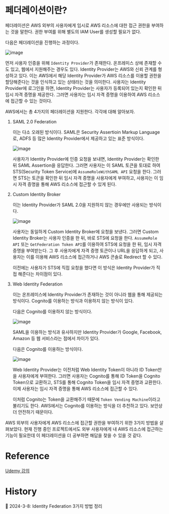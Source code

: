 # 페더레이션이란?

페더레이션은 AWS 외부의 사용자에게 임시로 AWS 리소스에 대한 접근 권한을 부여하는 것을 말한다. 권한 부여를 위해 별도의 IAM User를 생성할 필요가 없다. 

다음은 페더레이션을 진행하는 과정이다.

![image](https://github.com/Ohjiwoo-lab/TIL/assets/74577768/d0b07f50-1177-4e18-8836-989856ab25e4)

먼저 사용자 인증을 위해 `Identity Provider`가 존재한다. 온프레미스 상에 존재할 수도 있고, 웹에서 지원해주는 경우도 있다. Identity Provider는 AWS와 신뢰 관계를 형성하고 있다. 이는 AWS에서 해당 Identity Provider가 AWS 리소스를 이용할 권한을 할당해준다는 것을 인식하고 있는 상태라는 것을 의미한다. 사용자는 Identity Provider에 로그인을 하면, Identity Provider는 사용자가 등록되어 있는지 확인한 뒤 임시 자격 증명을 제공한다. 그러면 사용자는 임시 자격 증명을 이용하여 AWS 리소스에 접근할 수 있는 것이다.

AWS에서는 총 4가지의 페더레이션을 지원한다. 각각에 대해 알아보자.

1. SAML 2.0 Federation

    이는 다소 오래된 방식이다. SAML은 Security Assertioin Markup Language로, ADFS 등 많은 Identity Provider에서 제공하고 있는 표준 방식이다.

    ![image](https://github.com/Ohjiwoo-lab/TIL/assets/74577768/e6a769a6-1451-4ca6-9cf0-3496c8138db9)

    사용자가 Identity Provider에 인증 요청을 보내면, Identity Provider는 확인한 뒤 SAML Assertion을 응답한다. 그러면 사용자는 이 SAML 토큰을 토대로 하여 STS(Security Token Service)에 `AssumeRoleWithSAML API` 요청을 한다. 그러면 STS는 토큰을 확인한 뒤 임시 자격 증명을 사용자에게 부여하고, 사용자는 이 임시 자격 증명을 통해 AWS 리소스에 접근할 수 있게 된다.

2. Custom Identity Broker

    이는 Identity Provider가 SAML 2.0을 지원하지 않는 경우에만 사용되는 방식이다.

    ![image](https://github.com/Ohjiwoo-lab/TIL/assets/74577768/9c6efd75-8167-4110-a569-74bf13461373)

    사용자는 동일하게 Custom Identity Broker에 요청을 보낸다. 그러면 Custom Identity Broker는 사용자 인증을 한 뒤, 바로 STS에 요청을 한다. `AssumeRole API` 또는 `GetFederation Token API`를 이용하여 STS에 요청을 한 뒤, 임시 자격 증명을 부여받는다. 그 후 사용자에게 자격 증명 토큰이나 URL을 응답하게 되고, 사용자는 이를 이용해 AWS 리소스에 접근하거나 AWS 콘솔로 Redirect 할 수 있다.
    
    이전에는 사용자가 STS에 직접 요청을 했다면 이 방식은 Identity Provider가 직접 해준다는 차이점이 있다.

3. Web Identity Federation

    이는 온프레미스에 Identity Provider가 존재하는 것이 아니라 웹을 통해 제공되는 방식이다. Cognito를 이용하는 방식과 이용하지 않는 방식이 있다.

    다음은 Cognito를 이용하지 않는 방식이다.

    ![image](https://github.com/Ohjiwoo-lab/TIL/assets/74577768/ade40ad5-5f8e-42dd-9ff8-aa21e7942663)

    SAML을 이용하는 방식과 유사하지만 Identity Provider가 Google, Facebook, Amazon 등 웹 서비스라는 점에서 차이가 있다.

    다음은 Cognito를 이용하는 방식이다.

    ![image](https://github.com/Ohjiwoo-lab/TIL/assets/74577768/06a7a15c-931c-415a-9a7f-fc5e7d87addf)

    Web Identity Provider는 이전처럼 Web Identity Token이 아니라 ID Token만을 사용자에게 부여한다. 그러면 사용자는 Cognito를 통해 ID Token을 Cognito Token으로 교환하고, STS를 통해 Cognito Token을 임시 자격 증명과 교환한다. 이제 사용자는 임시 자격 증명을 통해 AWS 리소스에 접근할 수 있다.

    이처럼 Cognito는 Token을 교환해주기 때문에 `Token Vending Machine`이라고 불리기도 한다. AWS에서는 Cognito를 이용하는 방식을 더 추천하고 있다. 보안상 더 안전하기 때문이다.

AWS 외부의 사용자에게 AWS 리소스에 접근할 권한을 부여하기 위한 3가지 방법을 살펴보았다. 현재 진행 중인 프로젝트에서도 외부 사용자에게 내 AWS 리소스에 접근하는 기능이 필요한데 이 페더레이션을 더 공부하면 해답을 찾을 수 있을 것 같다.

# Reference

[Udemy 강의](https://www.udemy.com/course/aws-csa-professional/?couponCode=KRLETSLEARNNOW)

# History

📌 2024-3-8: Identity Federation 3가지 방법 정리   